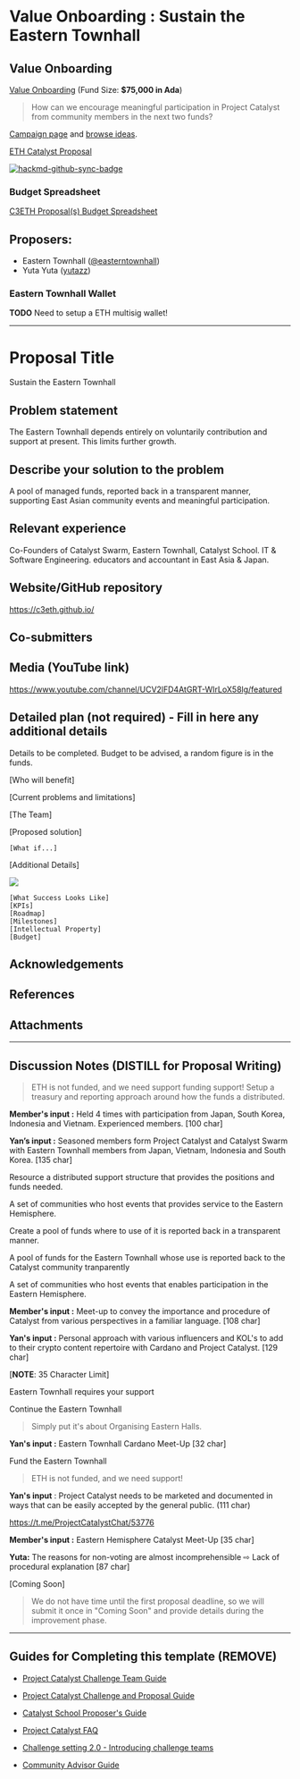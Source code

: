 # Value Onboarding : Sustain the Eastern Townhall

## Value Onboarding

[Value Onboarding](https://github.com/C3ETH/c3eth-fund6/blob/main/catalyst-value-onboarding/campaign-brief.md) (Fund Size: **$75,000 in Ada**)

> How can we encourage meaningful participation in Project Catalyst from community members in the next two funds?

[Campaign page](https://cardano.ideascale.com/a/campaign-home/26106) and [browse ideas](https://cardano.ideascale.com/a/ideas/top/campaign-filter/byids/campaigns/26106/stage/unspecified).

[ETH Catalyst Proposal](https://cardano.ideascale.com/a/dtd/Sustain-the-Eastern-Townhall/369124-48088)

[![hackmd-github-sync-badge](https://hackmd.io/d2QVYuj-Q3qRmm22nL-Qcw/badge)](https://hackmd.io/d2QVYuj-Q3qRmm22nL-Qcw)

### Budget Spreadsheet

[C3ETH Proposal(s) Budget Spreadsheet](https://docs.google.com/spreadsheets/d/1BeMc7BW9NFVSWPomM3j4Iv5I7Eveb24P-dFhFOUrCvo/edit?usp=sharing)

## Proposers:

- Eastern Townhall ([@easterntownhall](https://cardano.ideascale.com/a/pmd/3100214-48088?))
- Yuta Yuta ([yutazz](https://cardano.ideascale.com/a/pmd/3054432-48088?))

### Eastern Townhall Wallet

**TODO** Need to setup a ETH multisig wallet!

---

# Proposal Title

Sustain the Eastern Townhall

## Problem statement

The Eastern Townhall depends entirely on voluntarily contribution and support at present. This limits further growth.

## Describe your solution to the problem

A pool of managed funds, reported back in a transparent manner, supporting East Asian community events and meaningful participation.

## Relevant experience

Co-Founders of Catalyst Swarm, Eastern Townhall, Catalyst School. IT & Software Engineering. educators and accountant in East Asia & Japan.

## Website/GitHub repository

https://c3eth.github.io/

## Co-submitters

## Media (YouTube link)

https://www.youtube.com/channel/UCV2lFD4AtGRT-WIrLoX58lg/featured

## Detailed plan (not required) - Fill in here any additional details

Details to be completed. Budget to be advised, a random figure is in the funds.

[Who will benefit]

[Current problems and limitations]

[The Team]

[Proposed solution]

    [What if...]

[Additional Details]

![](https://i.imgur.com/vkgS32e.png)

    [What Success Looks Like]
    [KPIs]
    [Roadmap]
    [Milestones] 
    [Intellectual Property]
    [Budget]

[Requested funds in USD]: $10000

## Acknowledgements

## References

## Attachments

---

## Discussion Notes (DISTILL for Proposal Writing)

> ETH is not funded, and we need support funding support! 
> Setup a treasury and reporting approach around how the funds a distributed.


**Member's input :** Held 4 times with participation from Japan, South Korea, Indonesia and Vietnam. Experienced members. [100 char]

**Yan’s input :** Seasoned members form Project Catalyst and Catalyst Swarm with Eastern Townhall members from Japan, Vietnam, Indonesia and South Korea. [135 char]

Resource a distributed support structure that provides the positions and funds needed.

A set of communities who host events that provides service to the Eastern Hemisphere.

Create a pool of funds where to use of it is reported back in a transparent manner.

A pool of funds for the Eastern Townhall whose use is reported back to the Catalyst community tranparently

A set of communities who host events that enables participation in the Eastern Hemisphere.


**Member's input :** Meet-up to convey the importance and procedure of Catalyst from various perspectives in a familiar language. [108 char]

**Yan's input :** Personal approach with various influencers and KOL's to add to their crypto content repertoire with Cardano and Project Catalyst. [129 char]

[**NOTE**: 35 Character Limit]

Eastern Townhall requires your support

Continue the Eastern Townhall

> Simply put it's about Organising Eastern Halls.

**Yan's input :** Eastern Townhall Cardano Meet-Up [32 char]

Fund the Eastern Townhall


> ETH is not funded, and we need support!
> 
**Yan's input** : Project Catalyst needs to be marketed and documented in ways that can be easily accepted by the general public. (111 char) 

https://t.me/ProjectCatalystChat/53776

**Member's input :** Eastern Hemisphere Catalyst Meet-Up [35 char]

**Yuta:** The reasons for non-voting are almost incomprehensible ⇨ Lack of procedural explanation [87 char]

[Coming Soon]

> We do not have time until the first proposal deadline, so we will submit it once in "Coming Soon" and provide details during the improvement phase.

---

## Guides for Completing this template (REMOVE)

- [Project Catalyst Challenge Team Guide](https://docs.google.com/document/d/1GDCKOysG1dd4nUXYcio3PY889doGrbC34PFggu8FI20/)

- [Project Catalyst Challenge and Proposal Guide](https://docs.google.com/document/d/1oE_cnP0gksdAanXV4w5DYaDNp_tbYEvyHhTUG4HYZ3Q/)

- [Catalyst School Proposer's Guide](https://docs.google.com/document/d/12wk6mIPxeGsw2WxqHvkTkjNj_wCIx46AgTNPVX3-38o/)

- [Project Catalyst FAQ](https://docs.google.com/document/d/1qYtV15WXeM_AQYvISzr0a0Qj2IzW3hDvhMBvZZ4w2jE/edit#heading=h.dmu4wfbk1ion)
- [Challenge setting 2.0 - Introducing challenge teams](https://docs.google.com/document/d/1GDCKOysG1dd4nUXYcio3PY889doGrbC34PFggu8FI20/edit?pli=1#heading=h.dxixtumushib)

- [Community Advisor Guide](https://docs.google.com/document/d/13GDOj2vuxZzQttagfgnS3hbnP65xsSsWbf_6TURLI_U/edit#)